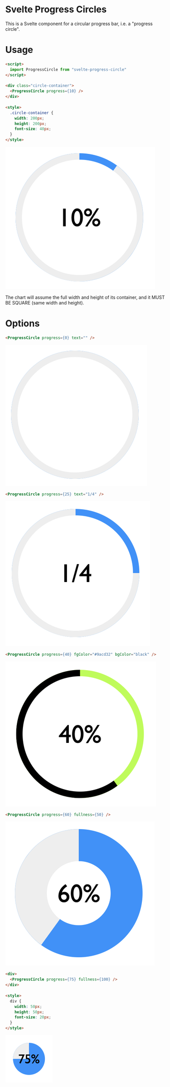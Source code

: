# Svelte Progress Circles

This is a Svelte component for a circular progress bar, i.e. a "progress circle".


# Usage

```html
<script>
  import ProgressCircle from "svelte-progress-circle"
</script>

<div class="circle-container">
  <ProgressCircle progress={10} />
</div>

<style>
  .circle-container {
    width: 200px;
    height: 200px;
    font-size: 40px;
  }
</style>
```

![default](/demo/default.png)

The chart will assume the full width and height of its container, and it MUST BE SQUARE (same width and height).

# Options

```html
<ProgressCircle progress={0} text="" />
```

![blank](/demo/blank.png)

```html
<ProgressCircle progress={25} text="1/4" />
```

![text](/demo/text.png)

```html
<ProgressCircle progress={40} fgColor="#9acd32" bgColor="black" />
```

![color](/demo/color.png)

```html
<ProgressCircle progress={60} fullness={50} />
```

![fullness](/demo/fullness.png)


```html
<div>
  <ProgressCircle progress={75} fullness={100} />
</div>

<style>
  div {
    width: 50px;
    height: 50px;
    font-size: 20px;
  }
</style>
```

![small](/demo/small.png)
